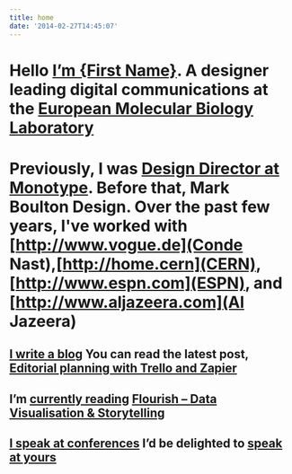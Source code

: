 ```yaml
---
title: home
date: '2014-02-27T14:45:07'
---
```

# Hello [I’m {First Name}](/about/). A designer leading digital communications at the [European Molecular Biology Laboratory](http://www.embl.org)

# Previously, I was [Design Director at Monotype](http://www.monotype.com).  Before that, Mark Boulton Design. Over the past few years, I've worked with \[http://www.vogue.de](Conde Nast),[http://home.cern](CERN), [http://www.espn.com](ESPN), and \[http://www.aljazeera.com](Al Jazeera)

## [I write a blog](/journal) You can read the latest post, [Editorial planning with Trello and Zapier](/journal/editorial-planning-with-trello-and-zapier)
## I’m [currently reading](/reading) [Flourish – Data Visualisation &amp; Storytelling](https://flourish.studio/)
## [I speak at conferences](/speaking) I’d be delighted to [speak at yours](/contact)
